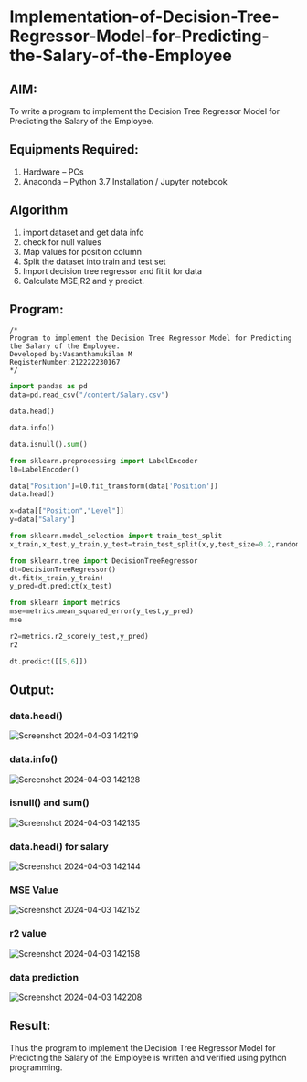 # Implementation-of-Decision-Tree-Regressor-Model-for-Predicting-the-Salary-of-the-Employee

## AIM:
To write a program to implement the Decision Tree Regressor Model for Predicting the Salary of the Employee.

## Equipments Required:
1. Hardware – PCs
2. Anaconda – Python 3.7 Installation / Jupyter notebook

## Algorithm
1. import dataset and get data info
2. check for null values
3. Map values for position column
4. Split the dataset into train and test set
5. Import decision tree regressor and fit it for data 
6. Calculate MSE,R2 and y predict.
## Program:
```
/*
Program to implement the Decision Tree Regressor Model for Predicting the Salary of the Employee.
Developed by:Vasanthamukilan M
RegisterNumber:212222230167
*/
```
```python
import pandas as pd
data=pd.read_csv("/content/Salary.csv")

data.head()

data.info()

data.isnull().sum()

from sklearn.preprocessing import LabelEncoder
l0=LabelEncoder()

data["Position"]=l0.fit_transform(data['Position'])
data.head()

x=data[["Position","Level"]]
y=data["Salary"]

from sklearn.model_selection import train_test_split
x_train,x_test,y_train,y_test=train_test_split(x,y,test_size=0.2,random_state=2)

from sklearn.tree import DecisionTreeRegressor
dt=DecisionTreeRegressor()
dt.fit(x_train,y_train)
y_pred=dt.predict(x_test)

from sklearn import metrics
mse=metrics.mean_squared_error(y_test,y_pred)
mse

r2=metrics.r2_score(y_test,y_pred)
r2

dt.predict([[5,6]])
```
## Output:
### data.head()
![Screenshot 2024-04-03 142119](https://github.com/Vasanthamukilan/Implementation-of-Decision-Tree-Regressor-Model-for-Predicting-the-Salary-of-the-Employee/assets/119559694/127bd0bc-3d79-4fb0-89c4-de4fd657a447)

### data.info()
![Screenshot 2024-04-03 142128](https://github.com/Vasanthamukilan/Implementation-of-Decision-Tree-Regressor-Model-for-Predicting-the-Salary-of-the-Employee/assets/119559694/d4f9ee5a-cf51-4969-a150-ab02ee72afa3)

### isnull() and sum()
![Screenshot 2024-04-03 142135](https://github.com/Vasanthamukilan/Implementation-of-Decision-Tree-Regressor-Model-for-Predicting-the-Salary-of-the-Employee/assets/119559694/1c1c24e9-dc3d-4a9e-b101-2eb7221a749b)

### data.head() for salary
![Screenshot 2024-04-03 142144](https://github.com/Vasanthamukilan/Implementation-of-Decision-Tree-Regressor-Model-for-Predicting-the-Salary-of-the-Employee/assets/119559694/7ff4c8a2-00eb-4a4a-ba4d-242d377a7036)

### MSE Value
![Screenshot 2024-04-03 142152](https://github.com/Vasanthamukilan/Implementation-of-Decision-Tree-Regressor-Model-for-Predicting-the-Salary-of-the-Employee/assets/119559694/4a2754e6-f64e-42b0-be78-1b61a4b2a31a)

### r2 value 
![Screenshot 2024-04-03 142158](https://github.com/Vasanthamukilan/Implementation-of-Decision-Tree-Regressor-Model-for-Predicting-the-Salary-of-the-Employee/assets/119559694/85af504b-8a0c-4514-bc77-61b527d27107)

### data prediction
![Screenshot 2024-04-03 142208](https://github.com/Vasanthamukilan/Implementation-of-Decision-Tree-Regressor-Model-for-Predicting-the-Salary-of-the-Employee/assets/119559694/450e0ae4-6ec0-4035-b6c8-9cc5502cdecd)

## Result:
Thus the program to implement the Decision Tree Regressor Model for Predicting the Salary of the Employee is written and verified using python programming.
